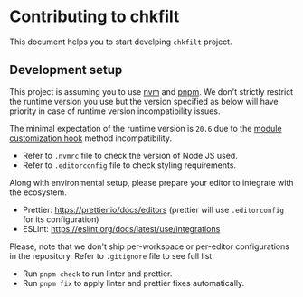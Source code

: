 # Contributing to chkfilt

This document helps you to start develping `chkfilt` project.

## Development setup

This project is assuming you to use [nvm](https://nvm.sh/) and [pnpm](https://pnpm.io/).
We don't strictly restrict the runtime version you use but the version specified as below will have priority in case of runtime version incompatibility issues.

The minimal expectation of the runtime version is `20.6` due to the [module customization hook](https://nodejs.org/api/module.html#customization-hooks) method incompatibility.

- Refer to `.nvmrc` file to check the version of Node.JS used.
- Refer to `.editorconfig` file to check styling requirements.

Along with environmental setup, please prepare your editor to integrate with the ecosystem.

- Prettier: https://prettier.io/docs/editors (prettier will use `.editorconfig` for its configuration)
- ESLint: https://eslint.org/docs/latest/use/integrations

Please, note that we don't ship per-workspace or per-editor configurations in the repository.
Refer to `.gitignore` file to see full list.

- Run `pnpm check` to run linter and prettier.
- Run `pnpm fix` to apply linter and prettier fixes automatically.
